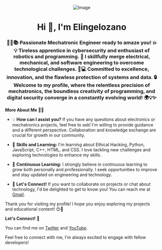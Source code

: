 <center>

![Image](https://giphy.com/gifs/13HgwGsXF0aiGY)

# Hi 👋, I'm Elingelozano

### 🔧🤖📚 Passionate Mechatronic Engineer ready to amaze you! 💥💡 Tireless apprentice in cybersecurity and enthusiast of robotics and programming. 🚀 I skillfully merge electrical, mechanical, and software engineering to overcome technological challenges. 💪💻 Committed to excellence, innovation, and the flawless protection of systems and data. 🔒 Welcome to my profile, where the relentless precision of mechatronics, the boundless creativity of programming, and digital security converge in a constantly evolving world! 🌍💡✨

</center>

**More About Me** 👨‍💻

- 💡 **How can I assist you?**
  If you have any questions about electronics or mechatronics projects, feel free to ask! I'm willing to provide guidance and a different perspective. Collaboration and knowledge exchange are crucial for growth in our community.

- 🔧 **Skills and Learning:**
  I'm learning about Ethical Hacking, Python, JavaScript, C++, HTML, and CSS. I love tackling new challenges and exploring technologies to enhance my skills.

- 🌱 **Continuous Learning:**
  I strongly believe in continuous learning to grow both personally and professionally. I seek opportunities to improve and stay updated on engineering and technology.

- 📢 **Let's Connect!**
  If you want to collaborate on projects or chat about technology, I'd be delighted to get to know you! You can reach me at [Gmail](mailto:ingfredericklozano@gmail.com).

Thank you for visiting my profile! I hope you enjoy exploring my projects and educational content! 😊🚀

**Let's Connect!** 📢

You can find me on [Twitter](https://twitter.com/FREDERICKLOZA14) and [YouTube](https://www.youtube.com/channel/UCUiCC8V7dfOqVDS-1pG_5tg).

Feel free to connect with me, I'm always excited to engage with fellow developers!


